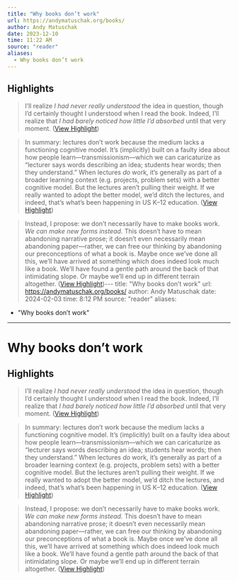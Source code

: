 ```yaml
---
title: "Why books don’t work"
url: https://andymatuschak.org/books/
author: Andy Matuschak
date: 2023-12-10
time: 11:22 AM
source: "reader"
aliases:
  - Why books don’t work
---
```

## Highlights
> I’ll realize *I had never really understood* the idea in question, though I’d certainly thought I understood when I read the book. Indeed, I’ll realize that *I had barely noticed how little I’d absorbed* until that very moment. ([View Highlight](https://read.readwise.io/read/01hh09feqgfqs49j5hyz5aptby))

> In summary: lectures don’t work because the medium lacks a functioning cognitive model. It’s (implicitly) built on a faulty idea about how people learn—transmissionism—which we can caricaturize as “lecturer says words describing an idea; students hear words; then they understand.” When lectures *do* work, it’s generally as part of a broader learning context (e.g. projects, problem sets) with a better cognitive model. But the lectures aren’t pulling their weight. If we really wanted to adopt the better model, we’d ditch the lectures, and indeed, that’s what’s been happening in US K–12 education. ([View Highlight](https://read.readwise.io/read/01hh0a0et8kqgfd3kde5j6zee0))

> Instead, I propose: we don’t necessarily have to make books work. *We can make new forms instead.* This doesn’t have to mean abandoning narrative prose; it doesn’t even necessarily mean abandoning paper—rather, we can free our thinking by abandoning our preconceptions of what a book is. Maybe once we’ve done all this, we’ll have arrived at something which does indeed look much like a book. We’ll have found a gentle path around the back of that intimidating slope. Or maybe we’ll end up in different terrain altogether. ([View Highlight](https://read.readwise.io/read/01hh0an10h7gnhef67fh3kbzf8))---
title: "Why books don’t work"
url: https://andymatuschak.org/books/
author: Andy Matuschak
date: 2024-02-03
time: 8:12 PM
source: "reader"
aliases:
  - "Why books don’t work"
---
# Why books don’t work

## Highlights
> I’ll realize *I had never really understood* the idea in question, though I’d certainly thought I understood when I read the book. Indeed, I’ll realize that *I had barely noticed how little I’d absorbed* until that very moment. ([View Highlight](https://read.readwise.io/read/01hh09feqgfqs49j5hyz5aptby))

> In summary: lectures don’t work because the medium lacks a functioning cognitive model. It’s (implicitly) built on a faulty idea about how people learn—transmissionism—which we can caricaturize as “lecturer says words describing an idea; students hear words; then they understand.” When lectures *do* work, it’s generally as part of a broader learning context (e.g. projects, problem sets) with a better cognitive model. But the lectures aren’t pulling their weight. If we really wanted to adopt the better model, we’d ditch the lectures, and indeed, that’s what’s been happening in US K–12 education. ([View Highlight](https://read.readwise.io/read/01hh0a0et8kqgfd3kde5j6zee0))

> Instead, I propose: we don’t necessarily have to make books work. *We can make new forms instead.* This doesn’t have to mean abandoning narrative prose; it doesn’t even necessarily mean abandoning paper—rather, we can free our thinking by abandoning our preconceptions of what a book is. Maybe once we’ve done all this, we’ll have arrived at something which does indeed look much like a book. We’ll have found a gentle path around the back of that intimidating slope. Or maybe we’ll end up in different terrain altogether. ([View Highlight](https://read.readwise.io/read/01hh0an10h7gnhef67fh3kbzf8))


